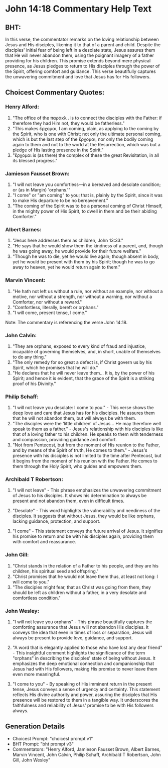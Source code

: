# John 14:18 Commentary Help Text

## BHT:
In this verse, the commentator remarks on the loving relationship between Jesus and His disciples, likening it to that of a parent and child. Despite the disciples' initial fear of being left in a desolate state, Jesus assures them that He will never abandon them, using the poignant imagery of a father providing for his children. This promise extends beyond mere physical presence, as Jesus pledges to return to His disciples through the power of the Spirit, offering comfort and guidance. This verse beautifully captures the unwavering commitment and love that Jesus has for His followers.

## Choicest Commentary Quotes:
### Henry Alford:
1. "The office of the παράκλ . is to connect the disciples with the Father: if therefore they had Him not, they would be fatherless."
2. "This makes ἔρχομαι, I am coming, plain, as applying to the coming by the Spirit, who is one with Christ; not only the ultimate personal coming, which is but the last step of the ἔρχομαι, nor only the bodily coming again to them and not to the world at the Resurrection, which was but a pledge of His lasting presence in the Spirit."
3. "ἔρχομαι is (as there) the complex of these the great Revisitation, in all its blessed progress."

### Jamieson Fausset Brown:
1. "I will not leave you comfortless—in a bereaved and desolate condition; or (as in Margin) 'orphans.'" 
2. "I come" or "am coming" to you; that is, plainly by the Spirit, since it was to make His departure to be no bereavement."
3. "The coming of the Spirit was to be a personal coming of Christ Himself, in the mighty power of His Spirit, to dwell in them and be their abiding Comforter."

### Albert Barnes:
1. "Jesus here addresses them as children, John 13:33."
2. "He says that he would show them the kindness of a parent, and, though he was going away, he would provide for their future welfare."
3. "Though he was to die, yet he would live again; though absent in body, yet he would be present with them by his Spirit; though he was to go away to heaven, yet he would return again to them."

### Marvin Vincent:
1. "He hath not left us without a rule, nor without an example, nor without a motive, nor without a strength, nor without a warning, nor without a Comforter, nor without a reward." 
2. "Comfortless, literally, bereft or orphans."
3. "I will come, present tense, I come."

Note: The commentary is referencing the verse John 14:18.

### John Calvin:
1. "They are orphans, exposed to every kind of fraud and injustice, incapable of governing themselves, and, in short, unable of themselves to do any thing."
2. "The only remedy for so great a defect is, if Christ govern us by his Spirit, which he promises that he will do."
3. "He declares that he will never leave them... It is, by the power of his Spirit; and hence it is evident, that the grace of the Spirit is a striking proof of his Divinity."

### Philip Schaff:
1. "I will not leave you desolate: I come to you." - This verse shows the deep love and care that Jesus has for his disciples. He assures them that he will not abandon them, but will always be with them.
2. "The disciples were the ‘little children’ of Jesus... He may therefore well speak to them as a father." - Jesus's relationship with his disciples is like that of a loving father to his children. He speaks to them with tenderness and compassion, providing guidance and comfort.
3. "Not from Pentecost, but from the moment of His reunion to the Father, and by means of the Spirit of truth, He comes to them." - Jesus's presence with his disciples is not limited to the time after Pentecost, but it begins from the moment of his reunion with the Father. He comes to them through the Holy Spirit, who guides and empowers them.

### Archibald T Robertson:
1. "I will not leave" - This phrase emphasizes the unwavering commitment of Jesus to his disciples. It shows his determination to always be present and not abandon them, even in difficult times.

2. "Desolate" - This word highlights the vulnerability and neediness of the disciples. It suggests that without Jesus, they would be like orphans, lacking guidance, protection, and support.

3. "I come" - This statement conveys the future arrival of Jesus. It signifies his promise to return and be with his disciples again, providing them with comfort and reassurance.

### John Gill:
1. "Christ stands in the relation of a Father to his people, and they are his children, his spiritual seed and offspring."
2. "Christ promises that he would not leave them thus, at least not long: I will come to you."
3. "The disciples might fear, that as Christ was going from them, they should be left as children without a father, in a very desolate and comfortless condition."

### John Wesley:
1. "I will not leave you orphans" - This phrase beautifully captures the comforting assurance that Jesus will not abandon His disciples. It conveys the idea that even in times of loss or separation, Jesus will always be present to provide love, guidance, and support.

2. "A word that is elegantly applied to those who have lost any dear friend" - This insightful comment highlights the significance of the term "orphans" in describing the disciples' state of being without Jesus. It emphasizes the deep emotional connection and companionship that Jesus had with His followers, making His promise to never leave them even more meaningful.

3. "I come to you" - By speaking of His imminent return in the present tense, Jesus conveys a sense of urgency and certainty. This statement reflects His divine authority and power, assuring the disciples that His presence will be restored to them in a tangible way. It underscores the faithfulness and reliability of Jesus' promise to be with His followers always.


## Generation Details
- Choicest Prompt: "choicest prompt v1"
- BHT Prompt: "bht prompt v3"
- Commentators: "Henry Alford, Jamieson Fausset Brown, Albert Barnes, Marvin Vincent, John Calvin, Philip Schaff, Archibald T Robertson, John Gill, John Wesley"

